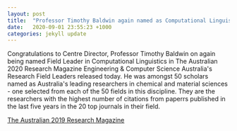 ```yaml
---
layout: post
title:  "Professor Timothy Baldwin again named as Computational Linguistics Field Leader in The Australian 2020 Research Magazine"
date:   2020-09-01 23:55:23 +1000
categories: jekyll update
---
```

Congratulations to Centre Director, Professor Timothy Baldwin on again being named Field Leader in Computational Linguistics in The Australian 2020 Research Magazine Engineering & Computer Science Australia's Research Field Leaders released today. He was amongst 50 scholars named as Australia's leading researchers in chemical and material sciences - one selected from each of the 50 fields in this discipline. They are the researchers with the highest number of citations from paperrs published in the last five years in the 20 top journals in their field.

[The Australian 2019 Research Magazine](https://specialreports.theaustralian.com.au/1540291/contents/)



